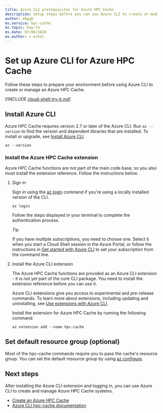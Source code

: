 ```yaml
---
title: Azure CLI prerequisites for Azure HPC Cache
description: Setup steps before you can use Azure CLI to create or modify an Azure HPC Cache
author: ekpgh
ms.service: hpc-cache
ms.topic: how-to
ms.date: 07/08/2020
ms.author: v-erkel
---
```


# Set up Azure CLI for Azure HPC Cache

Follow these steps to prepare your environment before using Azure CLI to create or manage an Azure HPC Cache.

[!INCLUDE [cloud-shell-try-it.md](../../includes/cloud-shell-try-it.md)]

## Install Azure CLI

Azure HPC Cache requires version 2.7 or later of the Azure CLI. Run `az --version` to find the version and dependent libraries that are installed. To install or upgrade, see [Install Azure CLI](/cli/azure/install-azure-cli).

```azurecli-interactive
az --version
```

### Install the Azure HPC Cache extension

Azure HPC Cache functions are not part of the main code base, so you also must install the extension reference. Follow the instructions below.

1. Sign in

   Sign in using the [az login](/cli/azure/reference-index#az-login) command if you're using a locally installed version of the CLI.

    ```azurecli
    az login
    ```

    Follow the steps displayed in your terminal to complete the authentication process.

   > [!TIP]
   > If you have multiple subscriptions, you need to choose one. Select it when you start a Cloud Shell session in the Azure Portal, or follow the instructions in [Get started with Azure CLI](/cli/azure/get-started-with-azure-cli#sign-in) to set your subscription from the command line.

2. Install the Azure CLI extension

   The Azure HPC Cache functions are provided as an Azure CLI extension - it is not yet part of the core CLI package. You need to install the extension reference before you can use it.

   Azure CLI extensions give you access to experimental and pre-release commands. To learn more about extensions, including updating and uninstalling, see [Use extensions with Azure CLI](/cli/azure/azure-cli-extensions-overview).

   Install the extension for Azure HPC Cache by running the following command:

    ```azurecli-interactive
    az extension add --name hpc-cache
   ```

## Set default resource group (optional)

Most of the hpc-cache commands require you to pass the cache's resource group. You can set the default resource group by using [az configure](/cli/azure/reference-index#az-configure).

## Next steps

After installing the Azure CLI extension and logging in, you can use Azure CLI to create and manage Azure HPC Cache systems.

* [Create an Azure HPC Cache](hpc-cache-create.md)
* [Azure CLI hpc-cache documentation](/cli/azure/ext/hpc-cache/hpc-cache)
